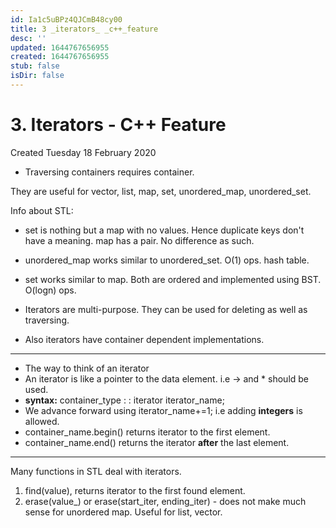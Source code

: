 ```yaml
---
id: Ia1c5uBPz4QJCmB48cy00
title: 3 _iterators_ _c++_feature
desc: ''
updated: 1644767656955
created: 1644767656955
stub: false
isDir: false
---
```

# 3. Iterators - C++ Feature
Created Tuesday 18 February 2020


* Traversing containers requires container.

 They are useful for vector, list, map, set, unordered_map, unordered_set.

Info about STL:

* set is nothing but a map with no values. Hence duplicate keys don't have a meaning. map has a pair. No difference as such.
* unordered_map works similar to unordered_set. O(1) ops. hash table.
* set works similar to map. Both are ordered and implemented using BST. O(logn) ops.



* Iterators are multi-purpose. They can be used for deleting as well as traversing.
* Also iterators have container dependent implementations.


*****


* The way to think of an iterator
* An iterator is like a pointer to the data element. i.e -> and * should be used.
* **syntax:** container_type : : iterator iterator_name; 
* We advance forward using iterator_name+=1; i.e adding **integers** is allowed.
* container_name.begin() returns iterator to the first element.
* container_name.end() returns the iterator __after__ the last element.


*****

Many functions in STL deal with iterators.

1. find(value), returns iterator to the first found element.
2. erase(value_) or erase(start_iter, ending_iter) - does not make much sense for unordered map. Useful for list, vector.



